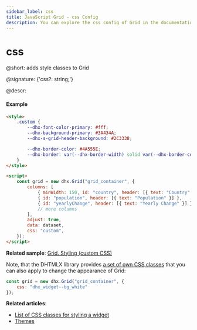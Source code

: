 ```yaml
---
sidebar_label: css
title: JavaScript Grid - css Config 
description: You can explore the css config of Grid in the documentation of the DHTMLX JavaScript UI library. Browse developer guides and API reference, try out code examples and live demos, and download a free 30-day evaluation version of DHTMLX Suite 7.
---
```


# css

@short: adds style classes to Grid

@signature: {'css?: string;'}

@descr:
#### Example

~~~html
<style>
    .custom {
        --dhx-font-color-primary: #fff;
        --dhx-background-primary: #3A434A;
        --dhx-s-grid-header-background: #2C3338;

        --dhx-border-color: #4A555E;
        --dhx-border: var(--dhx-border-width) solid var(--dhx-border-color);
    }
</style>

<script>
	const grid = new dhx.Grid("grid_container", {
    	columns: [
        	{ minWidth: 150, id: "country", header: [{ text: "Country" }] },
        	{ id: "population", header: [{ text: "Population" }] },
        	{ id: "yearlyChange", header: [{ text: "Yearly Change" }] },
        	// more columns
    	],
    	adjust: true,
    	data: dataset,
    	css: "custom",
	});
</script>
~~~

**Related sample**: [Grid. Styling (custom CSS)](https://snippet.dhtmlx.com/c5tr3s5r)

Note, that the DHTMLX library provides [a set of own CSS classes](helpers/base_elements.md#list-of-css-classes-for-styling-a-widget) that you can also apply to change the appearance of Grid:

~~~js
const grid = new dhx.Grid("grid_container", {
    css: "dhx_widget--bg_white"
});
~~~

**Related articles**: 
- [List of CSS classes for styling a widget](helpers/base_elements.md#list-of-css-classes-for-styling-a-widget)
- [Themes](themes.md)
